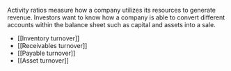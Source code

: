 Activity ratios measure how a company utilizes its resources to generate revenue. Investors want to know how a company is able to convert different accounts within the balance sheet such as capital and assets into a sale.

- [[Inventory turnover]]
- [[Receivables turnover]]
- [[Payable turnover]]
- [[Asset turnover]]


